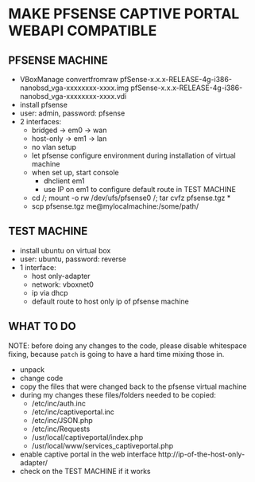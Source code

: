 # MAKE PFSENSE CAPTIVE PORTAL WEBAPI COMPATIBLE

## PFSENSE MACHINE

- VBoxManage convertfromraw pfSense-x.x.x-RELEASE-4g-i386-nanobsd_vga-xxxxxxxx-xxxx.img pfSense-x.x.x-RELEASE-4g-i386-nanobsd_vga-xxxxxxxx-xxxx.vdi
- install pfsense
- user: admin, password: pfsense
- 2 interfaces:
  - bridged -> em0 -> wan
  - host-only -> em1 -> lan
  - no vlan setup
  - let pfsense configure environment during installation of virtual machine
  - when set up, start console
    - dhclient em1
    - use IP on em1 to configure default route in TEST MACHINE
  - cd /; mount -o rw /dev/ufs/pfsense0 /; tar cvfz pfsense.tgz *
  - scp pfsense.tgz me@mylocalmachine:/some/path/


## TEST MACHINE

- install ubuntu on virtual box
- user: ubuntu, password: reverse
- 1 interface:
  - host only-adapter
  - network: vboxnet0
  - ip via dhcp
  - default route to host only ip of pfsense machine


## WHAT TO DO

NOTE: before doing any changes to the code, please disable whitespace fixing, because
`patch` is going to have a hard time mixing those in.

- unpack
- change code
- copy the files that were changed back to the pfsense virtual machine
- during my changes these files/folders needed to be copied:
  - /etc/inc/auth.inc
  - /etc/inc/captiveportal.inc
  - /etc/inc/JSON.php
  - /etc/inc/Requests
  - /usr/local/captiveportal/index.php
  - /usr/local/www/services_captiveportal.php
- enable captive portal in the web interface http://ip-of-the-host-only-adapter/
- check on the TEST MACHINE if it works
